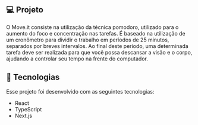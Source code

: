 ## 💻 Projeto
O Move.it consiste na utilização da técnica pomodoro, utilizado para o aumento do foco e concentração nas tarefas. É baseado na utilização de um cronômetro para dividir o trabalho em períodos de 25 minutos, separados por breves intervalos. Ao final deste período, uma determinada tarefa deve ser realizada para que você possa descansar a visão e o corpo, ajudando a controlar seu tempo na frente do computador.

## 🚀 Tecnologias
Esse projeto foi desenvolvido com as seguintes tecnologias:
 - React
 - TypeScript
 - Next.js